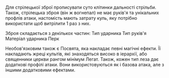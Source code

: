 Для стрілецької зброї прописувати суто клітинки дальності стрільби. Також, стрілецька зброя (він ж вогнепал) не має руків'я та унікальних профлів атаки, настомість мають затрату куль, яку потрібно використати щоб витрілити 1 раз з них.

Зброя складається з декількох частин:
Тип ударника
Тип руків'я
Матеріал ударника
Перк

Необов'язковим також є Посвята, яка накладає певні магічні ефекти. Її накладають жреці культів, які знаходяться високо в іерархії, або священники церкви рангом мінімум Легат.
Також, кожен тип леза дає додаткові профілі атаки. Вони використовуються як і базова атака, але з іншими додатковими ефектами.